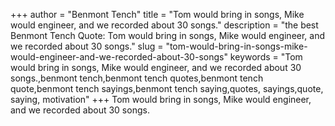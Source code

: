 +++
author = "Benmont Tench"
title = "Tom would bring in songs, Mike would engineer, and we recorded about 30 songs."
description = "the best Benmont Tench Quote: Tom would bring in songs, Mike would engineer, and we recorded about 30 songs."
slug = "tom-would-bring-in-songs-mike-would-engineer-and-we-recorded-about-30-songs"
keywords = "Tom would bring in songs, Mike would engineer, and we recorded about 30 songs.,benmont tench,benmont tench quotes,benmont tench quote,benmont tench sayings,benmont tench saying,quotes, sayings,quote, saying, motivation"
+++
Tom would bring in songs, Mike would engineer, and we recorded about 30 songs.
